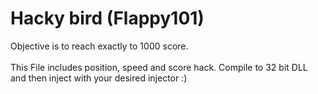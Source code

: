 # Hacky bird (Flappy101)

Objective is to reach exactly to 1000 score.
<br></br>
This File includes position, speed and score hack.
Compile to 32 bit DLL and then inject with your desired injector :)
